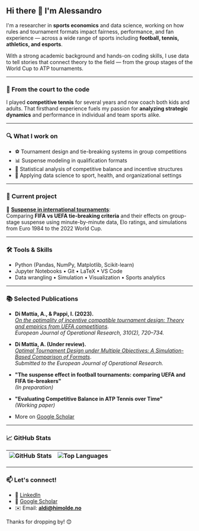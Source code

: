 ## Hi there 👋 I'm Alessandro

I'm a researcher in **sports economics** and data science, working on how rules and tournament formats impact fairness, performance, and fan experience — across a wide range of sports including **football, tennis, athletics, and esports**.

With a strong academic background and hands-on coding skills, I use data to tell stories that connect theory to the field — from the group stages of the World Cup to ATP tournaments.

---

### 🎾 From the court to the code

I played **competitive tennis** for several years and now coach both kids and adults. That firsthand experience fuels my passion for **analyzing strategic dynamics** and performance in individual and team sports alike.

---

### 🔍 What I work on

- ⚽️ Tournament design and tie-breaking systems in group competitions  
- 📊 Suspense modeling in qualification formats  
- 🧮 Statistical analysis of competitive balance and incentive structures  
- 🤖 Applying data science to sport, health, and organizational settings

---

### 🚀 Current project

🔗 [**Suspense in international tournaments**](https://github.com/AEGDDI/tiebreak_wc):  
Comparing **FIFA vs UEFA tie-breaking criteria** and their effects on group-stage suspense using minute-by-minute data, Elo ratings, and simulations from Euro 1984 to the 2022 World Cup.

---

### 🛠️ Tools & Skills

- Python (Pandas, NumPy, Matplotlib, Scikit-learn)
- Jupyter Notebooks • Git • LaTeX • VS Code
- Data wrangling • Simulation • Visualization • Sports analytics

---

### 📚 Selected Publications

- **Di Mattia, A., & Pappi, I. (2023).**  
  [*On the optimality of incentive compatible tournament design: Theory and empirics from UEFA competitions*](https://www.sciencedirect.com/science/article/pii/S0377221723000024).  
  *European Journal of Operational Research, 310(2), 720–734.*

- **Di Mattia, A. (Under review).**  
  [*Optimal Tournament Design under Multiple Objectives: A Simulation-Based Comparison of Formats*](https://scholar.google.com/citations?view_op=view_citation&hl=en&user=Y39bRxoAAAAJ&citation_for_view=Y39bRxoAAAAJ:2osOgNQ5qMEC).  
  *Submitted to the European Journal of Operational Research.*

- **"The suspense effect in football tournaments: comparing UEFA and FIFA tie-breakers"**  
  *(In preparation)*  

- **"Evaluating Competitive Balance in ATP Tennis over Time"**  
  *(Working paper)*  

- More on [Google Scholar](https://scholar.google.com/citations?user=Y39bRxoAAAAJ&hl=en&oi=ao)

---

### 📈 GitHub Stats

| ![GitHub Stats](https://github-readme-stats.vercel.app/api?username=AEGDDI&show_icons=true&theme=tokyonight&hide_title=true) | ![Top Languages](https://github-readme-stats.vercel.app/api/top-langs/?username=AEGDDI&layout=compact&theme=tokyonight) |
|:--:|:--:|

---

### 📫 Let's connect!

- 💼 [LinkedIn](https://www.linkedin.com/in/alessandro-di-mattia/)
- 🧾 [Google Scholar](https://scholar.google.com/citations?user=Y39bRxoAAAAJ&hl=en&oi=ao)
- ✉️ Email: **aldi@himolde.no**

Thanks for dropping by! 😊
